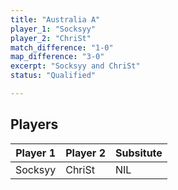 ```yaml
---
title: "Australia A"
player_1: "Socksyy"
player_2: "ChriSt"
match_difference: "1-0"
map_difference: "3-0"
excerpt: "Socksyy and ChriSt"
status: "Qualified"

---
```

## Players

| Player 1 | Player 2 | Subsitute |
| -- | -- | -- |
| Socksyy | ChriSt | NIL |
